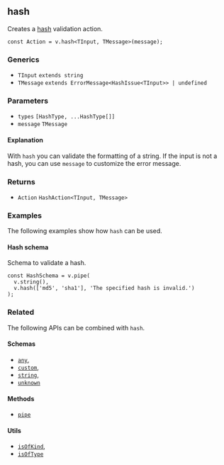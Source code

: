 hash
----

Creates a [hash](https://en.wikipedia.org/wiki/Hash_function) validation action.

    const Action = v.hash<TInput, TMessage>(message);
    

### Generics

*   `TInput` `extends string`
*   `TMessage` `extends ErrorMessage<HashIssue<TInput>> | undefined`

### Parameters

*   `types` `[HashType, ...HashType[]]`
*   `message` `TMessage`

#### Explanation

With `hash` you can validate the formatting of a string. If the input is not a hash, you can use `message` to customize the error message.

### Returns

*   `Action` `HashAction<TInput, TMessage>`

### Examples

The following examples show how `hash` can be used.

#### Hash schema

Schema to validate a hash.

    const HashSchema = v.pipe(
      v.string(),
      v.hash(['md5', 'sha1'], 'The specified hash is invalid.')
    );
    

### Related

The following APIs can be combined with `hash`.

#### Schemas

*   [`any`](any.md),
*   [`custom`](custom.md),
*   [`string`](string.md),
*   [`unknown`](unknown.md)

#### Methods

*   [`pipe`](pipe.md)

#### Utils

*   [`isOfKind`](isOfKind.md),
*   [`isOfType`](isOfType.md)
